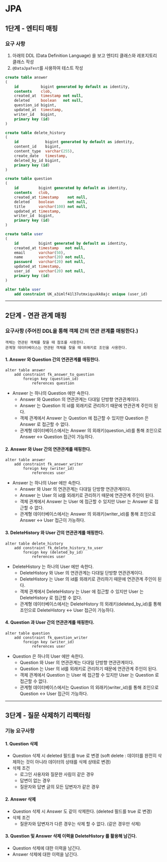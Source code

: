 # JPA

## 1단계 - 엔티티 매핑

### 요구 사항

1. 아래의 DDL (Data Definition Language) 을 보고 엔티티 클래스와 레포지토리 클래스 작성
2. `@DataJpaTest`를 사용하여 테스트 작성

```sql
create table answer
(
    id          bigint generated by default as identity,
    contents    clob,
    created_at  timestamp not null,
    deleted     boolean   not null,
    question_id bigint,
    updated_at  timestamp,
    writer_id   bigint,
    primary key (id)
)
```

```sql
create table delete_history
(
    id            bigint generated by default as identity,
    content_id    bigint,
    content_type  varchar(255),
    create_date   timestamp,
    deleted_by_id bigint,
    primary key (id)
)
```

```sql
create table question
(
    id         bigint generated by default as identity,
    contents   clob,
    created_at timestamp    not null,
    deleted    boolean      not null,
    title      varchar(100) not null,
    updated_at timestamp,
    writer_id  bigint,
    primary key (id)
)
```

```sql
create table user
(
    id         bigint generated by default as identity,
    created_at timestamp   not null,
    email      varchar(50),
    name       varchar(20) not null,
    password   varchar(20) not null,
    updated_at timestamp,
    user_id    varchar(20) not null,
    primary key (id)
)

alter table user
    add constraint UK_a3imlf41l37utmxiquukk8ajc unique (user_id)
```

---

## 2단계 - 연관 관계 매핑

### 요구사항 (주어진 DDL을 통해 객체 간의 연관 관계를 매핑한다.)

```text
객체는 연관된 객체를 찾을 때 참조를 사용한다.
관계형 데이터베이스는 연관된 객체를 찾을 때 외래키로 조인을 사용한다.
```

#### 1. Answer 와 Question 간의 연관관계를 매핑한다.

```h2
alter table answer
    add constraint fk_answer_to_question
        foreign key (question_id)
            references question
```

- Answer 는 하나의 Question 에만 속한다.
    - Answer 와 Question 의 연관관계는 다대일 단방향 연관관계이다.
    - Answer 는 Question 의 id를 외래키로 관리하기 때문에 연관관계 주인이 된다.
    - 객체 관계에서 Answer 는 Question 에 접근할 수 있지만 Question 은 Answer 로 접근할 수 없다.
    - 관계형 데이터베이스에서는 Answer 의 외래키(question_id)를 통해 조인으로 Answer <-> Question 접근이 가능하다.

#### 2. Answer 와 User 간의 연관관계를 매핑한다.

```h2
alter table answer
    add constraint fk_answer_writer
        foreign key (writer_id)
            references user
```

- Answer 는 하나의 User 에만 속한다.
    - Answer 와 User 의 연관관계는 다대일 단방향 연관관계이다.
    - Answer 는 User 의 id를 외래키로 관리하기 때문에 연관관계 주인이 된다.
    - 객체 관계에서 Answer 는 User 에 접근할 수 있지만 User 는 Answer 로 접근할 수 없다.
    - 관계형 데이터베이스에서는 Answer 의 외래키(writer_id)를 통해 조인으로 Answer <-> User 접근이 가능하다.

#### 3. DeleteHistory 와 User 간의 연관관계를 매핑한다.

```h2
alter table delete_history
    add constraint fk_delete_history_to_user
        foreign key (deleted_by_id)
            references user
```

- DeleteHistory 는 하나의 User 에만 속한다.
    - DeleteHistory 와 User 의 연관관계는 다대일 단방향 연관관계이다.
    - DeleteHistory 는 User 의 id를 외래키로 관리하기 때문에 연관관계 주인이 된다.
    - 객체 관계에서 DeleteHistory 는 User 에 접근할 수 있지만 User 는 DeleteHistory 로 접근할 수 없다.
    - 관계형 데이터베이스에서는 DeleteHistory 의 외래키(deleted_by_id)를 통해 조인으로 DeleteHistory <-> User 접근이 가능하다.

#### 4. Question 과 User 간의 연관관계를 매핑한다.

```h2
alter table question
    add constraint fk_question_writer
        foreign key (writer_id)
            references user
```

- Question 은 하나의 User 에만 속한다.
    - Question 와 User 의 연관관계는 다대일 단방향 연관관계이다.
    - Question 는 User 의 id를 외래키로 관리하기 때문에 연관관계 주인이 된다.
    - 객체 관계에서 Question 는 User 에 접근할 수 있지만 User 는 Question 로 접근할 수 없다.
    - 관계형 데이터베이스에서는 Question 의 외래키(writer_id)를 통해 조인으로 Question <-> User 접근이 가능하다.

---

## 3단계 - 질문 삭제하기 리팩터링

### 기능 요구사항

#### 1. Question 삭제

- Question 삭제 시 deleted 필드를 true 로 변경 (soft delete : 데이터를 완전히 삭제하는 것이 아니라 데이터의 상태를 삭제 상태로 변경)
- 삭제 조건
    - 로그인 사용자와 질문한 사림이 같은 경우
    - 답변이 없는 경우
    - 질문자와 답변 글의 모든 답변자가 같은 경우

#### 2. Answer 삭제

- Question 삭제 시 Answer 도 같이 삭제한다. (deleted 필드를 true 로 변경)
- 삭제 조건
    - 질문자와 답변자가 다른 경우는 삭제 할 수 없다. (같은 경우만 삭제)

#### 3. Question 및 Answer 삭제 이력을 DeleteHistory 를 활용해 남긴다.

- Question 삭제에 대한 이력을 남긴다.
- Answer 삭제에 대한 이력을 남긴다.